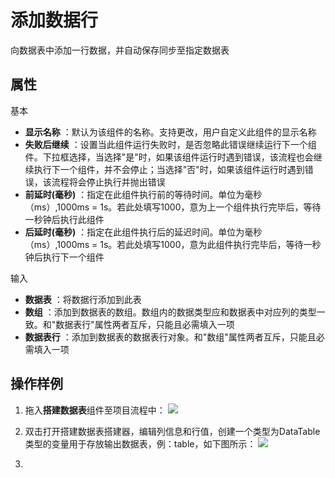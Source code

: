 # 添加数据行

向数据表中添加一行数据，并自动保存同步至指定数据表

## 属性
基本
- **显示名称** ：默认为该组件的名称。支持更改，用户自定义此组件的显示名称
- **失败后继续** ：设置当此组件运行失败时，是否忽略此错误继续运行下一个组件。下拉框选择，当选择"是"时，如果该组件运行时遇到错误，该流程也会继续执行下一个组件，并不会停止；当选择"否"时，如果该组件运行时遇到错误，该流程将会停止执行并抛出错误
- **前延时(毫秒)** ：指定在此组件执行前的等待时间。单位为毫秒（ms）,1000ms = 1s。若此处填写1000，意为上一个组件执行完毕后，等待一秒钟后执行此组件
- **后延时(毫秒)** ：指定在此组件执行后的延迟时间。单位为毫秒（ms）,1000ms = 1s。若此处填写1000，意为此组件执行完毕后，等待一秒钟后执行下一个组件


输入

- **数据表** ：将数据行添加到此表
- **数组** ：添加到数据表的数组。数组内的数据类型应和数据表中对应列的类型一致。和&quot;数据表行&quot;属性两者互斥，只能且必需填入一项
- **数据表行** ：添加到数据表的数据表行对象。和&quot;数组&quot;属性两者互斥，只能且必需填入一项

## 操作样例

1. 拖入**搭建数据表**组件至项目流程中：
![](https://docimages.blob.core.chinacloudapi.cn/images/Activities/BulidDataTable20201224.png)

2. 双击打开搭建数据表搭建器，编辑列信息和行值，创建一个类型为DataTable类型的变量用于存放输出数据表，例：table，如下图所示：
![](https://docimages.blob.core.chinacloudapi.cn/images/Activities/BulidDataTable2020122402.png)
3. 
